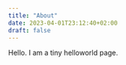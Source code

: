 ```yaml
---
title: "About"
date: 2023-04-01T23:12:40+02:00
draft: false
---
```


Hello. I am a tiny helloworld page. 